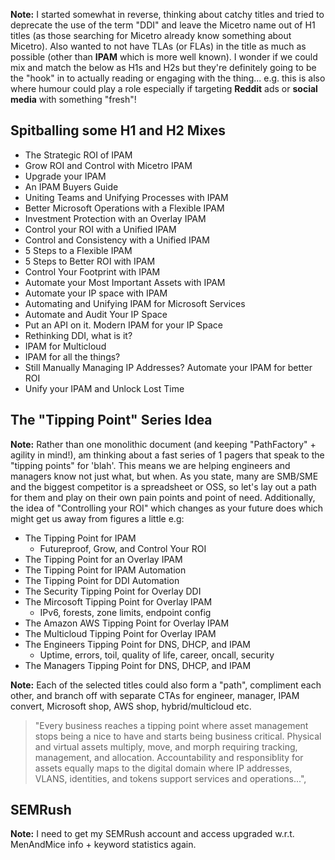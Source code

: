 **Note:** I started somewhat in reverse, thinking about catchy titles and tried to deprecate the use of the term "DDI" and leave the Micetro name out of H1 titles (as those searching for Micetro already know something about Micetro). Also wanted to not have TLAs (or FLAs) in the title as much as possible (other than **IPAM** which is more well known). I wonder if we could mix and match the below as H1s and H2s but they're definitely going to be the "hook" in to actually reading or engaging with the thing... e.g. this is also where humour could play a role especially if targeting **Reddit** ads or **social media** with something "fresh"!

## Spitballing some H1 and H2 Mixes

* The Strategic ROI of IPAM
* Grow ROI and Control with Micetro IPAM
* Upgrade your IPAM
* An IPAM Buyers Guide
* Uniting Teams and Unifying Processes with IPAM
* Better Microsoft Operations with a Flexible IPAM
* Investment Protection with an Overlay IPAM
* Control your ROI with a Unified IPAM
* Control and Consistency with a Unified IPAM
* 5 Steps to a Flexible IPAM
* 5 Steps to Better ROI with IPAM
* Control Your Footprint with IPAM
* Automate your Most Important Assets with IPAM
* Automate your IP space with IPAM
* Automating and Unifying IPAM for Microsoft Services
* Automate and Audit Your IP Space
* Put an API on it. Modern IPAM for your IP Space
* Rethinking DDI, what is it?
* IPAM for Multicloud
* IPAM for all the things?
* Still Manually Managing IP Addresses? Automate your IPAM for better ROI
* Unify your IPAM and Unlock Lost Time

## The "Tipping Point" Series Idea

**Note:** Rather than one monolithic document (and keeping "PathFactory" + agility in mind!), am thinking about a fast series of 1 pagers that speak to the "tipping points" for 'blah'. This means we are helping engineers and managers know not just what, but when. As you state, many are SMB/SME and the biggest competitor is a spreadsheet or OSS, so let's lay out a path for them and play on their own pain points and point of need. Additionally, the idea of "Controlling your ROI" which changes as your future does which might get us away from figures a little e.g:

* The Tipping Point for IPAM
  * Futureproof, Grow, and Control Your ROI 
* The Tipping Point for an Overlay IPAM
* The Tipping Point for IPAM Automation
* The Tipping Point for DDI Automation
* The Security Tipping Point for Overlay DDI
* The Mircosoft Tipping Point for Overlay IPAM
  * IPv6, forests, zone limits, endpoint config
* The Amazon AWS Tipping Point for Overlay IPAM
* The Multicloud Tipping Point for Overlay IPAM
* The Engineers Tipping Point for DNS, DHCP, and IPAM
  * Uptime, errors, toil, quality of life, career, oncall, security
* The Managers Tipping Point for DNS, DHCP, and IPAM

**Note:** Each of the selected titles could also form a "path", compliment each other, and branch off with separate CTAs for engineer, manager, IPAM convert, Microsoft shop, AWS shop, hybrid/multicloud etc.

> "Every business reaches a tipping point where asset management stops being a nice to have and starts being business critical. Physical and virtual assets multiply, move, and morph requiring tracking, management, and allocation. Accountability and responsiblity for assets equally maps to the digital domain where IP addresses, VLANS, identities, and tokens support services and operations...",

## SEMRush

**Note:** I need to get my SEMRush account and access upgraded w.r.t. MenAndMice info + keyword statistics again.
